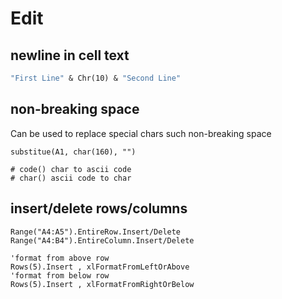 # Edit

## newline in cell text
```vb
"First Line" & Chr(10) & "Second Line"
```

## non-breaking space
Can be used to replace special chars such non-breaking space
```
substitue(A1, char(160), "")

# code() char to ascii code
# char() ascii code to char
```

## insert/delete rows/columns
```VB
Range("A4:A5").EntireRow.Insert/Delete
Range("A4:B4").EntireColumn.Insert/Delete

'format from above row
Rows(5).Insert , xlFormatFromLeftOrAbove
'format from below row
Rows(5).Insert , xlFormatFromRightOrBelow
```
